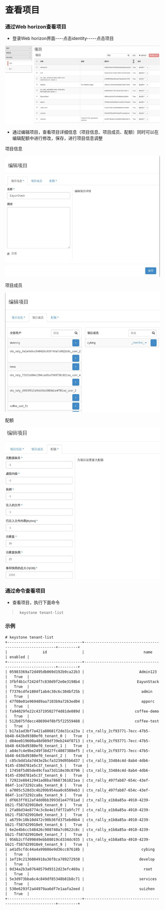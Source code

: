 # 查看项目

### 通过Web horizon查看项目

* 登录Web horizon界面----点击identity-----点击项目

![Project_List](/operation_guide/basic_admin/Picture/project_list1.jpg)

* 通过编辑项目，查看项目详细信息（项目信息、项目成员、配额）同时可以在编辑配额中进行修改，保存，进行项目信息调整

项目信息

![Project_List](/operation_guide/basic_admin/Picture/project_list2.jpg)

项目成员

![Project_List](/operation_guide/basic_admin/Picture/project_list3.jpg)

配额

![Project_List](/operation_guide/basic_admin/Picture/project_list4.jpg)

### 通过命令查看项目

* 查看项目，执行下面命令

> ``` keystone tenant-list```

### 示例

```
# keystone tenant-list
+----------------------------------+---------------------------------------------------------+---------+
|                id                |                           name                          | enabled |
+----------------------------------+---------------------------------------------------------+---------+
| 05983369a72d495db069d192b9ca22b3 |                         Admin123                        |   True  |
| 3fbf4b1cf2424f7c830d9f2e0e3198b4 |                        EayunStack                       |   True  |
| f7376cdfe1804f1ab4c30c6c304bf25b |                          admin                          |   True  |
| 47f08e01e969489aa7103b9a7263ed04 |                          apporc                         |   True  |
| fa94029fe22c437195027f4d81de089d |                       coffee-demo                       |   True  |
| 512b075fdecc486994f8bf5f22559488 |                       coffee-test                       |   True  |
| b17a1ad3bf7a421a80681f2de31ca23a | ctx_rally_2cf93771-7ecc-47b5-bb48-643bd9380ef0_tenant_0 |   True  |
| d84ee019600a48d989df39eb244f8713 | ctx_rally_2cf93771-7ecc-47b5-bb48-643bd9380ef0_tenant_1 |   True  |
| a84e7c4e9be249f38d27fc4087388ef5 | ctx_rally_2cf93771-7ecc-47b5-bb48-643bd9380ef0_tenant_2 |   True  |
| c85cbdd1da7d43e2bcfa3239d95b6d37 | ctx_rally_33484c4d-8ab4-4db6-9145-d30d781e5c37_tenant_5 |   True  |
| 17458f5d05de49cfaa73d118e30c0796 | ctx_rally_33484c4d-8ab4-4db6-9145-d30d781e5c37_tenant_6 |   True  |
| 72922e88412941ad8ba78687361821ea | ctx_rally_497fab87-654c-43ef-864f-1ce73292ca8a_tenant_8 |   True  |
| a7005c528d3c4b209b954aa0c6589eb3 | ctx_rally_497fab87-654c-43ef-864f-1ce73292ca8a_tenant_9 |   True  |
| df663ff012af4dd0bb3993d1e47f81ad | ctx_rally_e1b8a85a-4910-4239-bb21-f587d29910e9_tenant_0 |   True  |
| 2fa86d34e8774c3c8e4e1fdf72a9fc7f | ctx_rally_e1b8a85a-4910-4239-bb21-f587d29910e9_tenant_3 |   True  |
| a6759c10b10d472c90b36fd375ebd6b4 | ctx_rally_e1b8a85a-4910-4239-bb21-f587d29910e9_tenant_6 |   True  |
| 6e2e4b6cc548426c908740a7c0622c8c | ctx_rally_e1b8a85a-4910-4239-bb21-f587d29910e9_tenant_7 |   True  |
| 956b2cffd99849ebb88019cd334dc935 | ctx_rally_e1b8a85a-4910-4239-bb21-f587d29910e9_tenant_9 |   True  |
| a41d5cfdc44a4a99886e9d36cc87618b |                          cybing                         |   True  |
| 1ef19c2136084918a36f8ca789272938 |                         develop                         |   True  |
| 0d34a2b3a07648579d9312d23efc469a |                           root                          |   True  |
| 5e3d973bba6c4c849df85348b81b8c71 |                         services                        |   True  |
| 530e6293f2a44979aa6df7e1aafa2eed |                         suizhen                         |   True  |
+----------------------------------+---------------------------------------------------------+---------+

```
